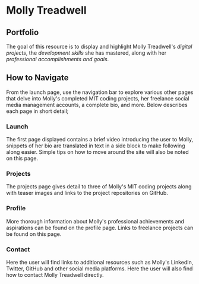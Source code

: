 # Molly Treadwell

## Portfolio

The goal of this resource is to display and highlight Molly Treadwell's _digital projects_, the _development skills_ she has mastered, along with her _professional accomplishments and goals_.

## How to Navigate 

From the launch page, use the navigation bar to explore various other pages that delve into Molly's completed MIT coding projects, her freelance social media management accounts, a complete bio, and more. Below describes each page in short detail;

### Launch

The first page displayed contains a brief video introducing the user to Molly, snippets of her bio are translated in text in a side block to make following along easier.  Simple tips on how to move around the site will also be noted on this page.

### Projects

The projects page gives detail to three of Molly's MIT coding projects along with teaser images and links to the project repositories on GitHub. 

### Profile

More thorough information about Molly's professional achievements and aspirations can be found on the profile page. Links to freelance projects can be found on this page.

### Contact

Here the user will find links to additional resources such as Molly's LinkedIn, Twitter, GitHub and other social media platforms. Here the user will also find how to contact Molly Treadwell directly. 
